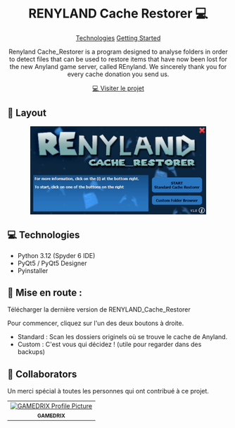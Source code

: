 
<h1 align="center" style="font-weight: bold;">RENYLAND Cache Restorer 💻</h1>

<p align="center">
<a href="#tech">Technologies</a>
<a href="#started">Getting Started</a>

 
</p>


<p align="center">Renyland Cache_Restorer is a program designed to analyse folders in order to detect files that can be used to restore items that have now been lost for the new Anyland game server, called REnyland.
We sincerely thank you for every cache donation you send us.</p>


<p align="center">
<a href="http://kashi.world.free.fr/REnyland/index.html">💻 Visiter le projet</a>
</p>

<h2 id="layout">🎨 Layout</h2>

<p align="center">

<img src="https://raw.githubusercontent.com/KSH-Soft/RENYLAND_Cache_Restorer/refs/heads/main/GUI.png" alt="GUI" width="400px">
</p>

<h2 id="tech">💻 Technologies</h2>

- Python 3.12 (Spyder 6 IDE)
- PyQt5 / PyQt5 Designer
- Pyinstaller

<h2 id="started">🚀 Mise en route :</h2>

Télécharger la dernière version de RENYLAND_Cache_Restorer

Pour commencer, cliquez sur l'un des deux boutons à droite.

- Standard : Scan les dossiers originels où se trouve le cache de Anyland.
- Custom : C'est vous qui décidez ! (utile pour regarder dans des backups)

<h2 id="colab">🤝 Collaborators</h2>

<p>Un merci spécial à toutes les personnes qui ont contribué à ce projet.</p>
<table>
<tr>

<td align="center">
<a href="https://github.com/KSH-Soft/RENYLAND_Cache_Restorer">
<img src="https://camo.githubusercontent.com/329659f99318ba648d94194ca4ad8148bd1abf0c0f1f709e396db48877980a81/68747470733a2f2f63646e2e646973636f72646170702e636f6d2f617661746172732f3837363135323530333632373033343632342f65306534396231386336353130393537666162343161633635656565376637622e706e673f73697a653d31303234" width="100px;" alt="GAMEDRIX Profile Picture"/><br>
<sub>
<b>GAMEDRIX</b>
</sub>
</a>
</td>

</tr>
</table>
